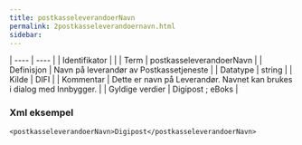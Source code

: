 ```yaml
---
title: postkasseleverandoerNavn
permalink: 2postkasseleverandoernavn.html
sidebar:
---
```


| ---- | ---- |
| Identifikator |  |
| Term | postkasseleverandoerNavn |
| Definisjon | Navn på leverandør av Postkassetjeneste |
| Datatype | string |
| Kilde | DIFI |
| Kommentar | Dette er navn på Leverandør. Navnet kan brukes i dialog med Innbygger. |
| Gyldige verdier | Digipost ; eBoks |

### Xml eksempel

```
<postkasseleverandoerNavn>Digipost</postkasseleverandoerNavn>
```


